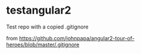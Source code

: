 # testangular2
Test repo with a copied .gitignore

from
https://github.com/johnpapa/angular2-tour-of-heroes/blob/master/.gitignore
